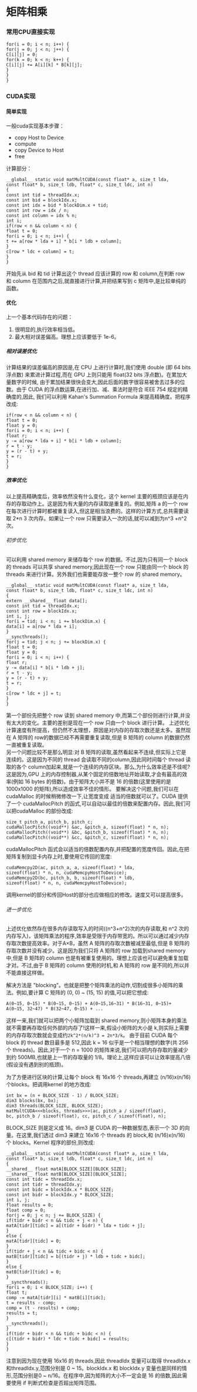 # 矩阵相乘
### 常用CPU直接实现

```
for(i = 0; i < n; i++) {
for(j = 0; j < n; j++) {
C[i][j] = 0;
for(k = 0; k < n; k++) {
C[i][j] += A[i][k] * B[k][j];
}
}
}
```
### CUDA实现
#### 简单实现
一般cuda实现基本步骤：
- copy Host to Device
- compute 
- copy Device to Host
- free

计算部分：

```
__global__ static void matMultCUDA(const float* a, size_t lda,
const float* b, size_t ldb, float* c, size_t ldc, int n)
{
const int tid = threadIdx.x;
const int bid = blockIdx.x;
const int idx = bid * blockDim.x + tid;
const int row = idx / n;
const int column = idx % n;
int i;
if(row < n && column < n) {
float t = 0;
for(i = 0; i < n; i++) {
t += a[row * lda + i] * b[i * ldb + column];
}
c[row * ldc + column] = t;
}
}
```
开始先从 bid 和 tid 计算出这个 thread 应该计算的 row 和 column,在判断 row 和 column 在范围内之后,就直接进行计算,并把结果写到 c 矩阵中,是比较单纯的函数。

#### 优化
上一个基本代码存在的问题： 
1. 很明显的,执行效率相当低。
2. 最大相对误差偏高。理想上应该要低于 1e-6。


##### 相对误差优化
计算结果的误差偏高的原因是,在 CPU 上进行计算时,我们使用 double (即 64 bits 浮点数) 来累进计算过程,而在 GPU 上则只能用 float(32 bits 浮点数)。在累加大量数字的时候, 由于累加结果很快会变大,因此后面的数字很容易被舍去过多的位数。由于 CUDA 的浮点数运算,在进行加、减、乘法时是符合 IEEE 754 规定的精确度的,因此, 我们可以利用 Kahan's Summation Formula 来提高精确度。把程序改成:

```
if(row < n && column < n) {
float t = 0;
float y = 0;
for(i = 0; i < n; i++) {
float r;
y -= a[row * lda + i] * b[i * ldb + column];
r = t - y;
y = (r - t) + y;
t = r;
}
}
```
##### 效率优化
以上提高精确度后，效率依然没有什么变化，这个 kernel 主要的瓶颈应该是在内存的存取动作上。这是因为有大量的内存读取是重复的。例如,矩阵 a 的一个 row 在每次进行计算时都被重复读入,但这是相当浪费的。这样的计算方式,总共需要读取 2*n 3 次内存。如果让一个 row 只需要读入一次的话,就可以减到为n^3 +n^2 次。

###### 初步优化
可以利用 shared memory 来储存每个 row 的数据。不过,因为只有同一个 block 的 threads 可以共享 shared memory,因此现在一个 row 只能由同一个 block 的 threads 来进行计算。另外我们也需要能存放一整个 row 的 shared memory。
```
__global__ static void matMultCUDA(const float* a, size_t lda,
const float* b, size_t ldb, float* c, size_t ldc, int n)
{
extern __shared__ float data[];
const int tid = threadIdx.x;
const int row = blockIdx.x;
int i, j;
for(i = tid; i < n; i += blockDim.x) {
data[i] = a[row * lda + i];
}
__syncthreads();
for(j = tid; j < n; j += blockDim.x) {
float t = 0;
float y = 0;
for(i = 0; i < n; i++) {
float r;
y -= data[i] * b[i * ldb + j];
r = t - y;
y = (r - t) + y;
t = r;
}
c[row * ldc + j] = t;
}
}
```
第一个部份先把整个 row 读到 shared memory 中,而第二个部份则进行计算,并没有太大的变化。主要的差别是现在一个 row 只由一个 block 进行计算。
上述优化计算速度有所提高，但仍然不太理想，原因是对内存的存取次数还是太多。虽然现在 A 矩阵的 row的数据已经不再需要重复读取,但是 B 矩阵的 column 的数据仍然一直被重复读取。  
另一个问题比较不是那么明显:对 B 矩阵的读取,虽然看起来不连续,但实际上它是连续的。这是因为不同的 thread 会读取不同的column,因此同时间每个 thread 读取的各个 column加起来,就是一个连续的内存区块。那么,为什么效率还是不佳呢?这是因为,GPU 上的内存控制器,从某个固定的倍数地址开始读取,才会有最高的效率(例如 16 bytes 的倍数)。由于矩阵大小并不是 16 的倍数(这里使用的是 1000x1000 的矩阵),所以造成效率不佳的情形。
要解决这个问题,我们可以在 cudaMalloc 的时候稍微修改一下,让宽度变成 适当的倍数就可以了。CUDA 提供了一个 cudaMallocPitch 的函式,可以自动以最佳的倍数来配置内存。因此,我们可以把cudaMalloc 的部份改成:
```
size_t pitch_a, pitch_b, pitch_c;
cudaMallocPitch((void**) &ac, &pitch_a, sizeof(float) * n, n);
cudaMallocPitch((void**) &bc, &pitch_b, sizeof(float) * n, n);
cudaMallocPitch((void**) &cc, &pitch_c, sizeof(float) * n, n);

```
cudaMallocPitch 函式会以适当的倍数配置内存,并把配置的宽度传回。因此,在把矩阵复制到显卡内存上时,要使用它传回的宽度:
```
cudaMemcpy2D(ac, pitch_a, a, sizeof(float) * lda,
sizeof(float) * n, n, cudaMemcpyHostToDevice);
cudaMemcpy2D(bc, pitch_b, b, sizeof(float) * ldb,
sizeof(float) * n, n, cudaMemcpyHostToDevice);
```
调用kernel的部分和传回Host的部分也应做相应的修改。速度又可以提高很多。

###### 进一步优化
上述优化依然存在很多内存读取写入的时间((n^3+n^2)次的内存读取,和 n^2 次的内存写入)，该矩阵乘法的程序,效率是受限于内存带宽的。所以可以通过减少内存存取次数提高效率。对于A×B，虽然 A 矩阵的存取次数被减至最低,但是 B 矩阵的存取次数并没有减少。这是因为我们只将 A 矩阵的 row 加载到shared memory 中,但是 B 矩阵的 column 也是有被重复使用的。理想上应该也可以避免重复加载才对。不过,由于 B 矩阵的 column 使用的时机,和 A 矩阵的 row 是不同的,所以并不能直接这样做。

解决方法是 "blocking"。也就是把整个矩阵乘法的动作,切割成很多小矩阵的乘法。例如,要计算 C 矩阵的 (0, 0) ~ (15, 15) 的值,可以把它想成:
```
A(0~15, 0~15) * B(0~15, 0~15) + A(0~15,16~31) * B(16~31, 0~15)+ A(0~15, 32~47) * B(32~47, 0~15) + ...
```
这样一来,我们就可以把两个小矩阵加载到 shared memory,则小矩阵本身的乘法就不需要再存取任何外部的内存了!这样一来,假设小矩阵的大小是 k,则实际上需要的内存存取次数就会变成约`2k^2*(n/k)^3 = 2n*3/k`。
由于目前 CUDA 每个 block 的 thread 数目最多是 512,因此 k = 16 似乎是一个相当理想的数字(共 256 个 threads)。因此,对于一个 n = 1000 的矩阵来说,我们可以把内存存取的量减少到约 500MB,也就是上一节的存取量的 1/8。理论上,这样应该可以让效率提高八倍(假设没有遇到别的瓶颈)。

为了方便进行区块的计算,让每个 block 有 16x16 个 threads,再建立 (n/16)x(n/16) 个blocks。把调用kernel 的地方改成:
```
int bx = (n + BLOCK_SIZE - 1) / BLOCK_SIZE;
dim3 blocks(bx, bx);
dim3 threads(BLOCK_SIZE, BLOCK_SIZE);
matMultCUDA<<<blocks, threads>>>(ac, pitch_a / sizeof(float),
bc, pitch_b / sizeof(float), cc, pitch_c / sizeof(float), n);
```
BLOCK_SIZE 则是定义成 16。dim3 是 CUDA 的一种数据型态,表示一个 3D 的向量。在这里,我们透过 dim3 来建立 16x16 个 threads 的 block,和 (n/16)x(n/16) 个 blocks。Kernel 程序的部份,则改成:
```
__global__ static void matMultCUDA(const float* a, size_t lda,
const float* b, size_t ldb, float* c, size_t ldc, int n)
{
__shared__ float matA[BLOCK_SIZE][BLOCK_SIZE];
__shared__ float matB[BLOCK_SIZE][BLOCK_SIZE];
const int tidc = threadIdx.x;
const int tidr = threadIdx.y;
const int bidc = blockIdx.x * BLOCK_SIZE;
const int bidr = blockIdx.y * BLOCK_SIZE;
int i, j;
float results = 0;
float comp = 0;
for(j = 0; j < n; j += BLOCK_SIZE) {
if(tidr + bidr < n && tidc + j < n) {
matA[tidr][tidc] = a[(tidr + bidr) * lda + tidc + j];
}
else {
matA[tidr][tidc] = 0;
}
if(tidr + j < n && tidc + bidc < n) {
matB[tidr][tidc] = b[(tidr + j) * ldb + tidc + bidc];
}
else {
matB[tidr][tidc] = 0;
}
__syncthreads();
for(i = 0; i < BLOCK_SIZE; i++) {
float t;
comp -= matA[tidr][i] * matB[i][tidc];
t = results - comp;
comp = (t - results) + comp;
results = t;
}
__syncthreads();
}
if(tidr + bidr < n && tidc + bidc < n) {
c[(tidr + bidr) * ldc + tidc + bidc] = results;
}
}
```
注意到因为现在使用 16x16 的 threads,因此 threadIdx 变量可以取得 threadIdx.x 和threadIdx.y,范围分别是 0 ~ 15。blockIdx.x 和 blockIdx.y 变量也是同样的情形,范围分别是0 ~ n/16。在程序中,因为矩阵的大小不一定会是 16 的倍数,因此需要使用 if 判断式检查是否超出矩阵范围。
